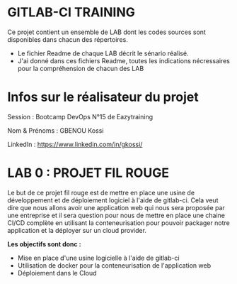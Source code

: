 # GITLAB-CI TRAINING
Ce projet contient un ensemble de LAB dont les codes sources sont disponibles dans
chacun des répertoires.
- Le fichier Readme de chaque LAB décrit le sénario réalisé.
- J'ai donné dans ces fichiers Readme, toutes les indications nécressaires pour la compréhension de chacun des LAB

# Infos sur le réalisateur du projet
Session       : Bootcamp DevOps N°15 de Eazytraining

Nom & Prénoms : GBENOU Kossi

LinkedIn      : https://www.linkedin.com/in/gkossi/

# LAB 0 : PROJET FIL ROUGE
Le but de ce projet fil rouge est de mettre en place une usine de développement et de déploiement logiciel à l'aide de gitlab-ci. Cela veut dire que nous allons avoir une application web qui nous sera proposée par une entreprise et il sera question pour nous de mettre en place une chaine CI/CD complète en utilisant la conteneurisation pour pouvoir packager notre application et la déployer sur un cloud provider.

**Les objectifs sont donc :**
- Mise en place d'une usine logicielle à l'aide de gitlab-ci
- Utilisation de docker pour la conteneurisation de l'application web
- Déploiement dans le Cloud